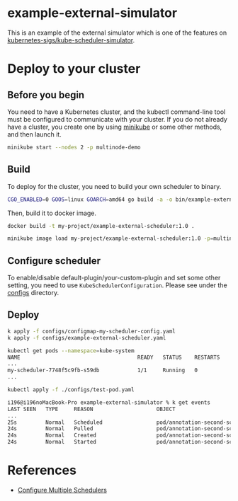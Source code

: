# example-external-simulator
This is an example of the external simulator which is one of the features on [kubernetes-sigs/kube-scheduler-simulator](https://github.com/kubernetes-sigs/kube-scheduler-simulator).

# Deploy to your cluster
## Before you begin
You need to have a Kubernetes cluster, and the kubectl command-line tool must be configured to communicate with your cluster.
If you do not already have a cluster, you create one by using [minikube](https://minikube.sigs.k8s.io/docs/tutorials/multi_node/) or some other methods, and then launch it.
```sh
minikube start --nodes 2 -p multinode-demo
```

## Build
To deploy for the cluster, you need to build your own scheduler to binary.
```sh
CGO_ENABLED=0 GOOS=linux GOARCH=amd64 go build -a -o bin/example-external-scheduler main.go
```
Then, build it to docker image.
```sh
docker build -t my-project/example-external-scheduler:1.0 .
```

```sh
minikube image load my-project/example-external-scheduler:1.0 -p=multinode-demo
```

## Configure scheduler
To enable/disable default-plugin/your-custom-plugin and set some other setting, you need to use `KubeSchedulerConfiguration`.
Please see under the [configs](/configs) directory.

## Deploy

```sh
k apply -f configs/configmap-my-scheduler-config.yaml
k apply -f configs/example-external-scheduler.yaml
 ```

```sh
kubectl get pods --namespace=kube-system
NAME                                     READY   STATUS    RESTARTS      AGE
...
my-scheduler-7748f5c9fb-s59db            1/1     Running   0             20s
...
```


```sh
kubectl apply -f ./configs/test-pod.yaml
```


```sh
i196@i196noMacBook-Pro example-external-simulator % k get events
LAST SEEN   TYPE     REASON                    OBJECT                            MESSAGE
...
25s         Normal   Scheduled                 pod/annotation-second-scheduler   Successfully assigned default/annotation-second-scheduler to multinode-demo-m02
24s         Normal   Pulled                    pod/annotation-second-scheduler   Container image "registry.k8s.io/pause:2.0" already present on machine
24s         Normal   Created                   pod/annotation-second-scheduler   Created container pod-with-second-annotation-container
24s         Normal   Started                   pod/annotation-second-scheduler   Started container pod-with-second-annotation-container
```
# References
- [Configure Multiple Schedulers](https://kubernetes.io/docs/tasks/extend-kubernetes/configure-multiple-schedulers/)

